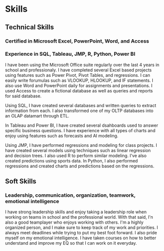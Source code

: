 # Skills

## Technical Skills
### Certified in Microsoft Excel, PowerPoint, Word, and Access<br>
### Experience in SQL, Tableau, JMP, R, Python, Power BI

I have been using the Microsoft Office suite regularly over the last 4 years in school and professionaly. I have completed several Excel based projects using features such as Power Pivot, Pivot Tables, and regressions. I can easily write forumulas such as VLOOKUP, HLOOKUP, and IF statements. I also use Word and PowerPoint daily for assignments and presentations. I used Access to create a fictional database as well as queries and reports for said database. 

Using SQL, I have created several databases and written queries to extract information from each. I also transformed one of my OLTP databases into an OLAP datamart through ETL. 

In Tableau and Power BI, I have created several dsahboards used to answer specific business questions. I have experience with all types of charts and enjoy using features such as forecasts and AI modeling.

Using JMP, I have performed regressions and modeling for class projects. I have created several models using techniques such as linear regression and decision trees. I also used R to perform similar modeling. I've also created predictions using sports data. In Python, I also performed regressions and created charts and predictions based on the regressions. 

## Soft Skills
### Leadership, communication, organization, teamwork, emotional intelligence 

I have strong leadership skills and enjoy taking a leadership role when working on teams in school and the professional world. With that said, I'n also a good teamplayer who enjoys working with others. I'm a highly organized person, and I make sure to keep track of my work and priorities. I always meet deadlines while trying to put my best foot forward. I also pride myself on my emotional intelligence. I have taken courses on how to better understand and improve my EQ so that I can work on it everyday. 
